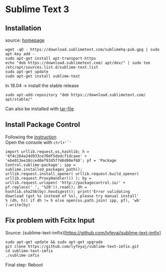 # Sublime Text 3

## Installation

source: [homepage](https://www.sublimetext.com/docs/3/linux_repositories.html#apt)

```
wget -qO - https://download.sublimetext.com/sublimehq-pub.gpg | sudo apt-key add -
sudo apt-get install apt-transport-https
echo "deb https://download.sublimetext.com/ apt/dev/" | sudo tee /etc/apt/sources.list.d/sublime-text.list
sudo apt-get update
sudo apt-get install sublime-text
```

In 18.04 -> install the stable release
```
sudo apt-add-repository "deb https://download.sublimetext.com/ apt/stable/"
```

Can also be installed with [tar-file](https://download.sublimetext.com/sublime_text_3_build_3143_x64.tar.bz2)

## Install Package Control
Following the [instruction](https://packagecontrol.io/installation)  
Open the console with ```ctrl+'`'```
```
import urllib.request,os,hashlib; h = 
'6f4c264a24d933ce70df5dedcf1dcaee' + 
'ebe013ee18cced0ef93d5f746d80ef60'; pf = 'Package 
Control.sublime-package'; ipp = 
sublime.installed_packages_path(); 
urllib.request.install_opener( urllib.request.build_opener( 
urllib.request.ProxyHandler()) ); by = 
urllib.request.urlopen( 'http://packagecontrol.io/' + 
pf.replace(' ', '%20')).read(); dh = 
hashlib.sha256(by).hexdigest(); print('Error validating 
download (got %s instead of %s), please try manual install' 
% (dh, h)) if dh != h else open(os.path.join( ipp, pf), 'wb' 
).write(by) 
```

## Fix problem with Fcitx Input
Source: (sublime-text-imfix)[https://github.com/lyfeyaj/sublime-text-imfix]
```shell
sudo apt-get update && sudo apt-get upgrade
git clone https://github.com/lyfeyaj/sublime-text-imfix.git
cd sublime-text-imfix
./sublime-imfix
```
Final step: Reboot
